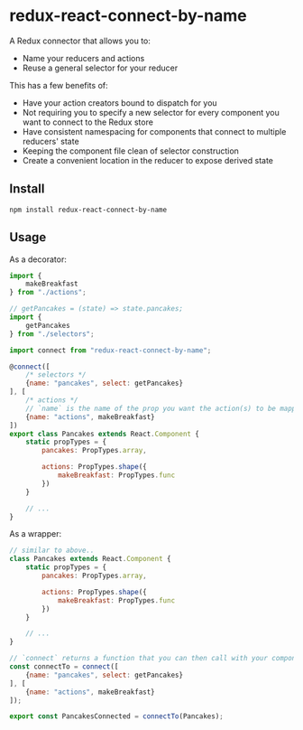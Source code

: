 # redux-react-connect-by-name

A Redux connector that allows you to:

- Name your reducers and actions
- Reuse a general selector for your reducer

This has a few benefits of:

- Have your action creators bound to dispatch for you
- Not requiring you to specify a new selector for every component you want to connect to the Redux store
- Have consistent namespacing for components that connect to multiple reducers' state
- Keeping the component file clean of selector construction
- Create a convenient location in the reducer to expose derived state

## Install

```
npm install redux-react-connect-by-name
```

## Usage

As a decorator:
```jsx
import {
    makeBreakfast
} from "./actions";

// getPancakes = (state) => state.pancakes;
import {
    getPancakes
} from "./selectors";

import connect from "redux-react-connect-by-name";

@connect([
    /* selectors */
    {name: "pancakes", select: getPancakes}
], [
    /* actions */
    // `name` is the name of the prop you want the action(s) to be mapped to
    {name: "actions", makeBreakfast}
])
export class Pancakes extends React.Component {
    static propTypes = {
        pancakes: PropTypes.array,

        actions: PropTypes.shape({
            makeBreakfast: PropTypes.func
        })
    }

    // ...
}
```

As a wrapper:
```jsx
// similar to above..
class Pancakes extends React.Component {
    static propTypes = {
        pancakes: PropTypes.array,

        actions: PropTypes.shape({
            makeBreakfast: PropTypes.func
        })
    }

    // ...
}

// `connect` returns a function that you can then call with your component
const connectTo = connect([
    {name: "pancakes", select: getPancakes}
], [
    {name: "actions", makeBreakfast}
]);

export const PancakesConnected = connectTo(Pancakes);
```
